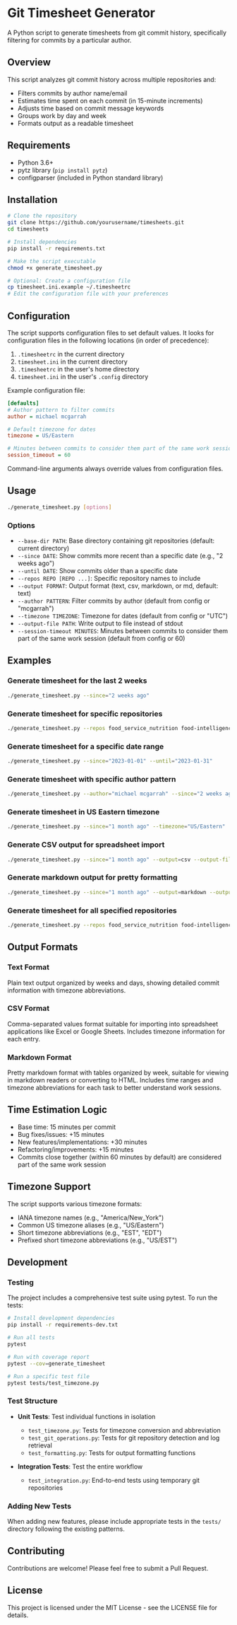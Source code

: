 # Git Timesheet Generator

A Python script to generate timesheets from git commit history, specifically filtering for commits by a particular author.

## Overview

This script analyzes git commit history across multiple repositories and:

- Filters commits by author name/email
- Estimates time spent on each commit (in 15-minute increments)
- Adjusts time based on commit message keywords
- Groups work by day and week
- Formats output as a readable timesheet

## Requirements

- Python 3.6+
- pytz library (`pip install pytz`)
- configparser (included in Python standard library)

## Installation

```bash
# Clone the repository
git clone https://github.com/yourusername/timesheets.git
cd timesheets

# Install dependencies
pip install -r requirements.txt

# Make the script executable
chmod +x generate_timesheet.py

# Optional: Create a configuration file
cp timesheet.ini.example ~/.timesheetrc
# Edit the configuration file with your preferences
```

## Configuration

The script supports configuration files to set default values. It looks for configuration files in the following locations (in order of precedence):

1. `.timesheetrc` in the current directory
2. `timesheet.ini` in the current directory
3. `.timesheetrc` in the user's home directory
4. `timesheet.ini` in the user's `.config` directory

Example configuration file:

```ini
[defaults]
# Author pattern to filter commits
author = michael mcgarrah

# Default timezone for dates
timezone = US/Eastern

# Minutes between commits to consider them part of the same work session
session_timeout = 60
```

Command-line arguments always override values from configuration files.

## Usage

```bash
./generate_timesheet.py [options]
```

### Options

- `--base-dir PATH`: Base directory containing git repositories (default: current directory)
- `--since DATE`: Show commits more recent than a specific date (e.g., "2 weeks ago")
- `--until DATE`: Show commits older than a specific date
- `--repos REPO [REPO ...]`: Specific repository names to include
- `--output FORMAT`: Output format (text, csv, markdown, or md, default: text)
- `--author PATTERN`: Filter commits by author (default from config or "mcgarrah")
- `--timezone TIMEZONE`: Timezone for dates (default from config or "UTC")
- `--output-file PATH`: Write output to file instead of stdout
- `--session-timeout MINUTES`: Minutes between commits to consider them part of the same work session (default from config or 60)

## Examples

### Generate timesheet for the last 2 weeks

```bash
./generate_timesheet.py --since="2 weeks ago"
```

### Generate timesheet for specific repositories

```bash
./generate_timesheet.py --repos food_service_nutrition food-intelligence-app gpcc --since="1 month ago"
```

### Generate timesheet for a specific date range

```bash
./generate_timesheet.py --since="2023-01-01" --until="2023-01-31"
```

### Generate timesheet with specific author pattern

```bash
./generate_timesheet.py --author="michael mcgarrah" --since="2 weeks ago"
```

### Generate timesheet in US Eastern timezone

```bash
./generate_timesheet.py --since="1 month ago" --timezone="US/Eastern"
```

### Generate CSV output for spreadsheet import

```bash
./generate_timesheet.py --since="1 month ago" --output=csv --output-file=timesheet.csv
```

### Generate markdown output for pretty formatting

```bash
./generate_timesheet.py --since="1 month ago" --output=markdown --output-file=timesheet.md
```

### Generate timesheet for all specified repositories

```bash
./generate_timesheet.py --repos food_service_nutrition food-intelligence-app gpcc gs1_gpc_python gs1_gpc_gtin oneworldsync_client oneworldsync_python oneworldsync_python_medium oneworldsync_python_tinydb shiny-quiz shiny-shop usda_fdc_python --since="1 month ago"
```

## Output Formats

### Text Format

Plain text output organized by weeks and days, showing detailed commit information with timezone abbreviations.

### CSV Format

Comma-separated values format suitable for importing into spreadsheet applications like Excel or Google Sheets. Includes timezone information for each entry.

### Markdown Format

Pretty markdown format with tables organized by week, suitable for viewing in markdown readers or converting to HTML. Includes time ranges and timezone abbreviations for each task to better understand work sessions.

## Time Estimation Logic

- Base time: 15 minutes per commit
- Bug fixes/issues: +15 minutes
- New features/implementations: +30 minutes
- Refactoring/improvements: +15 minutes
- Commits close together (within 60 minutes by default) are considered part of the same work session

## Timezone Support

The script supports various timezone formats:

- IANA timezone names (e.g., "America/New_York")
- Common US timezone aliases (e.g., "US/Eastern")
- Short timezone abbreviations (e.g., "EST", "EDT")
- Prefixed short timezone abbreviations (e.g., "US/EST")

## Development

### Testing

The project includes a comprehensive test suite using pytest. To run the tests:

```bash
# Install development dependencies
pip install -r requirements-dev.txt

# Run all tests
pytest

# Run with coverage report
pytest --cov=generate_timesheet

# Run a specific test file
pytest tests/test_timezone.py
```

### Test Structure

- **Unit Tests**: Test individual functions in isolation
  - `test_timezone.py`: Tests for timezone conversion and abbreviation
  - `test_git_operations.py`: Tests for git repository detection and log retrieval
  - `test_formatting.py`: Tests for output formatting functions

- **Integration Tests**: Test the entire workflow
  - `test_integration.py`: End-to-end tests using temporary git repositories

### Adding New Tests

When adding new features, please include appropriate tests in the `tests/` directory following the existing patterns.

## Contributing

Contributions are welcome! Please feel free to submit a Pull Request.

## License

This project is licensed under the MIT License - see the LICENSE file for details.